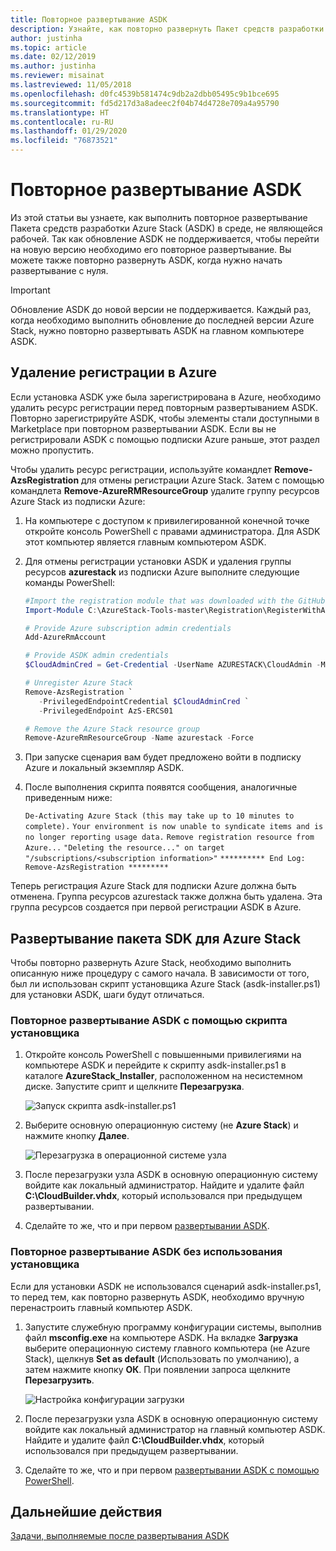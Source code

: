 ```yaml
---
title: Повторное развертывание ASDK
description: Узнайте, как повторно развернуть Пакет средств разработки Azure Stack (ASDK).
author: justinha
ms.topic: article
ms.date: 02/12/2019
ms.author: justinha
ms.reviewer: misainat
ms.lastreviewed: 11/05/2018
ms.openlocfilehash: d0fc4539b581474c9db2a2dbb05495c9b1bce695
ms.sourcegitcommit: fd5d217d3a8adeec2f04b74d4728e709a4a95790
ms.translationtype: HT
ms.contentlocale: ru-RU
ms.lasthandoff: 01/29/2020
ms.locfileid: "76873521"
---
```

# <a name="redeploy-the-asdk"></a>Повторное развертывание ASDK
Из этой статьи вы узнаете, как выполнить повторное развертывание Пакета средств разработки Azure Stack (ASDK) в среде, не являющейся рабочей. Так как обновление ASDK не поддерживается, чтобы перейти на новую версию необходимо его повторное развертывание. Вы можете также повторно развернуть ASDK, когда нужно начать развертывание с нуля.

> [!IMPORTANT]
> Обновление ASDK до новой версии не поддерживается. Каждый раз, когда необходимо выполнить обновление до последней версии Azure Stack, нужно повторно развертывать ASDK на главном компьютере ASDK.

## <a name="remove-azure-registration"></a>Удаление регистрации в Azure 
Если установка ASDK уже была зарегистрирована в Azure, необходимо удалить ресурс регистрации перед повторным развертыванием ASDK. Повторно зарегистрируйте ASDK, чтобы элементы стали доступными в Marketplace при повторном развертывании ASDK. Если вы не регистрировали ASDK с помощью подписки Azure раньше, этот раздел можно пропустить.

Чтобы удалить ресурс регистрации, используйте командлет **Remove-AzsRegistration** для отмены регистрации Azure Stack. Затем с помощью командлета **Remove-AzureRMResourceGroup** удалите группу ресурсов Azure Stack из подписки Azure:

1. На компьютере с доступом к привилегированной конечной точке откройте консоль PowerShell с правами администратора. Для ASDK этот компьютер является главным компьютером ASDK.

2. Для отмены регистрации установки ASDK и удаления группы ресурсов **azurestack** из подписки Azure выполните следующие команды PowerShell:

   ```powershell    
   #Import the registration module that was downloaded with the GitHub tools
   Import-Module C:\AzureStack-Tools-master\Registration\RegisterWithAzure.psm1

   # Provide Azure subscription admin credentials
   Add-AzureRmAccount

   # Provide ASDK admin credentials
   $CloudAdminCred = Get-Credential -UserName AZURESTACK\CloudAdmin -Message "Enter the cloud domain credentials to access the privileged endpoint"

   # Unregister Azure Stack
   Remove-AzsRegistration `
      -PrivilegedEndpointCredential $CloudAdminCred `
      -PrivilegedEndpoint AzS-ERCS01

   # Remove the Azure Stack resource group
   Remove-AzureRmResourceGroup -Name azurestack -Force
   ```

3. При запуске сценария вам будет предложено войти в подписку Azure и локальный экземпляр ASDK.
4. После выполнения скрипта появятся сообщения, аналогичные приведенным ниже:

    `De-Activating Azure Stack (this may take up to 10 minutes to complete).` `Your environment is now unable to syndicate items and is no longer reporting usage data.`
    `Remove registration resource from Azure...`
    `"Deleting the resource..." on target "/subscriptions/<subscription information>"`
    `********** End Log: Remove-AzsRegistration *********`



Теперь регистрация Azure Stack для подписки Azure должна быть отменена. Группа ресурсов azurestack также должна быть удалена. Эта группа ресурсов создается при первой регистрации ASDK в Azure.

## <a name="deploy-the-asdk"></a>Развертывание пакета SDK для Azure Stack
Чтобы повторно развернуть Azure Stack, необходимо выполнить описанную ниже процедуру с самого начала. В зависимости от того, был ли использован скрипт установщика Azure Stack (asdk-installer.ps1) для установки ASDK, шаги будут отличаться.

### <a name="redeploy-the-asdk-using-the-installer-script"></a>Повторное развертывание ASDK с помощью скрипта установщика
1. Откройте консоль PowerShell с повышенными привилегиями на компьютере ASDK и перейдите к скрипту asdk-installer.ps1 в каталоге **AzureStack_Installer**, расположенном на несистемном диске. Запустите срипт и щелкните **Перезагрузка**.

   ![Запуск скрипта asdk-installer.ps1](media/asdk-redeploy/1.png)

2. Выберите основную операционную систему (не **Azure Stack**) и нажмите кнопку **Далее**.

   ![Перезагрузка в операционной системе узла](media/asdk-redeploy/2.png)

3. После перезагрузки узла ASDK в основную операционную систему войдите как локальный администратор. Найдите и удалите файл **C:\CloudBuilder.vhdx**, который использовался при предыдущем развертывании.

4. Сделайте то же, что и при первом [развертывании ASDK](asdk-install.md).

### <a name="redeploy-the-asdk-without-using-the-installer"></a>Повторное развертывание ASDK без использования установщика
Если для установки ASDK не использовался сценарий asdk-installer.ps1, то перед тем, как повторно развернуть ASDK, необходимо вручную перенастроить главный компьютер ASDK.

1. Запустите служебную программу конфигурации системы, выполнив файл **msconfig.exe** на компьютере ASDK. На вкладке **Загрузка** выберите операционную систему главного компьютера (не Azure Stack), щелкнув **Set as default** (Использовать по умолчанию), а затем нажмите кнопку **ОК**. При появлении запроса щелкните **Перезагрузить**.

      ![Настройка конфигурации загрузки](media/asdk-redeploy/4.png)

2. После перезагрузки узла ASDK в основную операционную систему войдите как локальный администратор на главный компьютер ASDK. Найдите и удалите файл **C:\CloudBuilder.vhdx**, который использовался при предыдущем развертывании.

3. Сделайте то же, что и при первом [развертывании ASDK с помощью PowerShell](asdk-deploy-powershell.md).


## <a name="next-steps"></a>Дальнейшие действия
[Задачи, выполняемые после развертывания ASDK](asdk-post-deploy.md)




